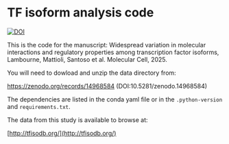 # TF isoform analysis code

[![DOI](https://zenodo.org/badge/DOI/10.5281/zenodo.14969075.svg)](https://doi.org/10.5281/zenodo.14969075)

This is the code for the manuscript: Widespread variation in molecular interactions and regulatory properties among transcription factor isoforms, Lambourne, Mattioli, Santoso et al. Molecular Cell, 2025.

You will need to dowload and unzip the data directory from:

https://zenodo.org/records/14968584 (DOI:10.5281/zenodo.14968584)

The dependencies are listed in the conda yaml file or in the `.python-version` and `requirements.txt`.

The data from this study is available to browse at:

[http://tfisodb.org/](http://tfisodb.org/)